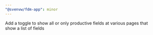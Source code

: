 ```yaml
---
"@svenvw/fdm-app": minor
---
```


Add a toggle to show all or only productive fields at various pages that show a list of fields
